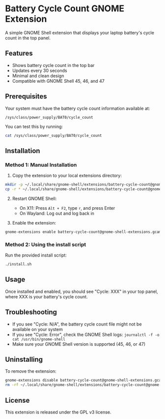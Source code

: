 # Battery Cycle Count GNOME Extension

A simple GNOME Shell extension that displays your laptop battery's cycle count in the top panel.

## Features

- Shows battery cycle count in the top bar
- Updates every 30 seconds
- Minimal and clean design
- Compatible with GNOME Shell 45, 46, and 47

## Prerequisites

Your system must have the battery cycle count information available at:
```
/sys/class/power_supply/BAT0/cycle_count
```

You can test this by running:
```bash
cat /sys/class/power_supply/BAT0/cycle_count
```

## Installation

### Method 1: Manual Installation

1. Copy the extension to your local extensions directory:
```bash
mkdir -p ~/.local/share/gnome-shell/extensions/battery-cycle-count@gnome-shell-extensions.gcampax.github.com
cp -r * ~/.local/share/gnome-shell/extensions/battery-cycle-count@gnome-shell-extensions.gcampax.github.com/
```

2. Restart GNOME Shell:
   - On X11: Press `Alt + F2`, type `r`, and press Enter
   - On Wayland: Log out and log back in

3. Enable the extension:
```bash
gnome-extensions enable battery-cycle-count@gnome-shell-extensions.gcampax.github.com
```

### Method 2: Using the install script

Run the provided install script:
```bash
./install.sh
```

## Usage

Once installed and enabled, you should see "Cycle: XXX" in your top panel, where XXX is your battery's cycle count.

## Troubleshooting

- If you see "Cycle: N/A", the battery cycle count file might not be available on your system
- If you see "Cycle: Error", check the GNOME Shell logs: `journalctl -f -o cat /usr/bin/gnome-shell`
- Make sure your GNOME Shell version is supported (45, 46, or 47)

## Uninstalling

To remove the extension:
```bash
gnome-extensions disable battery-cycle-count@gnome-shell-extensions.gcampax.github.com
rm -rf ~/.local/share/gnome-shell/extensions/battery-cycle-count@gnome-shell-extensions.gcampax.github.com
```

## License

This extension is released under the GPL v3 license.
